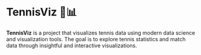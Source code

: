 # TennisViz 🎾📊

**TennisViz** is a project that visualizes tennis data using modern data science and visualization tools. The goal is to explore tennis statistics and match data through insightful and interactive visualizations.
